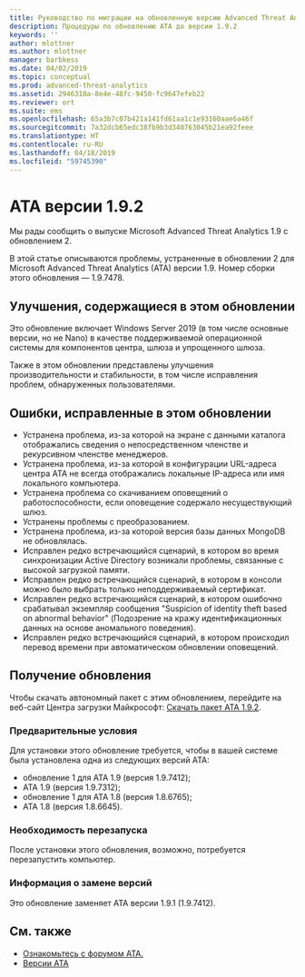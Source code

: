 ```yaml
---
title: Руководство по миграции на обновленную версию Advanced Threat Analytics 1.9.2 | Документация Майкрософт
description: Процедуры по обновлению ATA до версии 1.9.2
keywords: ''
author: mlottner
ms.author: mlottner
manager: barbkess
ms.date: 04/02/2019
ms.topic: conceptual
ms.prod: advanced-threat-analytics
ms.assetid: 2946310a-8e4e-48fc-9450-fc9647efeb22
ms.reviewer: ort
ms.suite: ems
ms.openlocfilehash: 65a3b7c07b421a141fd61aa1c1e93160aae6a46f
ms.sourcegitcommit: 7a32dcb65edc38fb9b3d340763045b21ea92feee
ms.translationtype: HT
ms.contentlocale: ru-RU
ms.lasthandoff: 04/18/2019
ms.locfileid: "59745390"
---
```

# <a name="ata-version-192"></a>ATA версии 1.9.2


Мы рады сообщить о выпуске Microsoft Advanced Threat Analytics 1.9 с обновлением 2.

В этой статье описываются проблемы, устраненные в обновлении 2 для Microsoft Advanced Threat Analytics (ATA) версии 1.9. Номер сборки этого обновления — 1.9.7478.

## <a name="improvements-included-in-this-update"></a>Улучшения, содержащиеся в этом обновлении

Это обновление включает Windows Server 2019 (в том числе основные версии, но не Nano) в качестве поддерживаемой операционной системы для компонентов центра, шлюза и упрощенного шлюза.

Также в этом обновлении представлены улучшения производительности и стабильности, в том числе исправления проблем, обнаруженных пользователями.

## <a name="fixed-issues-included-in-this-update"></a>Ошибки, исправленные в этом обновлении

- Устранена проблема, из-за которой на экране с данными каталога отображались сведения о непосредственном членстве и рекурсивном членстве менеджеров.
- Устранена проблема, из-за которой в конфигурации URL-адреса центра ATA не всегда отображались локальные IP-адреса или имя локального компьютера.
- Устранена проблема со скачиванием оповещений о работоспособности, если оповещение содержало несуществующий шлюз.
- Устранены проблемы с преобразованием.
- Устранена проблема, из-за которой версия базы данных MongoDB не обновлялась.
- Исправлен редко встречающийся сценарий, в котором во время синхронизации Active Directory возникали проблемы, связанные с высокой загрузкой памяти.
- Исправлен редко встречающийся сценарий, в котором в консоли можно было выбрать только неподдерживаемый сертификат.
- Исправлен редко встречающийся сценарий, в котором ошибочно срабатывал экземпляр сообщения "Suspicion of identity theft based on abnormal behavior" (Подозрение на кражу идентификационных данных на основе аномального поведения).
- Исправлен редко встречающийся сценарий, в котором происходил перевод времени при автоматическом обновлении оповещений.

## <a name="get-this-update"></a>Получение обновления

Чтобы скачать автономный пакет с этим обновлением, перейдите на веб-сайт Центра загрузки Майкрософт: [Скачать пакет ATA 1.9.2](https://www.microsoft.com/en-us/download/details.aspx?id=56725).

### <a name="prerequisites"></a>Предварительные условия

Для установки этого обновление требуется, чтобы в вашей системе была установлена одна из следующих версий ATA: 
- обновление 1 для ATA 1.9 (версия 1.9.7412);
- ATA 1.9 (версия 1.9.7312);
- обновление 1 для ATA 1.8 (версия 1.8.6765);
- ATA 1.8 (версия 1.8.6645).

### <a name="restart-requirement"></a>Необходимость перезапуска

После установки этого обновления, возможно, потребуется перезапустить компьютер.

### <a name="update-replacement-information"></a>Информация о замене версий

Это обновление заменяет ATA версии 1.9.1 (1.9.7412).


## <a name="see-also"></a>См. также

- [Ознакомьтесь с форумом ATA.](https://social.technet.microsoft.com/Forums/security/home?forum=mata)
- [Версии ATA](ata-versions.md)
